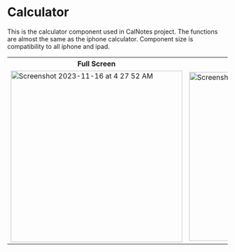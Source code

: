 # Calculator

This is the calculator component used in CalNotes project. The functions are almost the same as the iphone calculator. Component size is compatibility to all iphone and ipad.

<table>
  <tr>
    <th>Full Screen</th>
    <th>Half Screen</th>
    <th>CalNotes</th>
  </tr>
  <tr>
    <td>
      <img width="392" alt="Screenshot 2023-11-16 at 4 27 52 AM" src="https://github.com/jacky0207/Calculator/assets/36285720/c819b3ec-0b75-43c6-af50-52c85305d3b9">
    </td>
    <td>
      <img width="386" alt="Screenshot 2023-11-16 at 4 28 01 AM" src="https://github.com/jacky0207/Calculator/assets/36285720/5b9bfd1a-9b30-4998-82e4-70f3e62b43bb">
    </td>
    <td>
      <img width="342" alt="Screenshot 2023-11-16 at 4 29 28 AM" src="https://github.com/jacky0207/Calculator/assets/36285720/2b503e25-a966-4707-8c83-ff72698b2b8e">
    </td>
  </tr>
</table>

